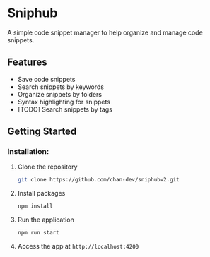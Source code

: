 # Sniphub

A simple code snippet manager to help organize and manage code snippets.

## Features

- Save code snippets
- Search snippets by keywords
- Organize snippets by folders
- Syntax highlighting for snippets
- [TODO] Search snippets by tags

## Getting Started

### Installation:

1. Clone the repository
   ```bash
   git clone https://github.com/chan-dev/sniphubv2.git
   ```
2. Install packages
   ```bash
   npm install
   ```
3. Run the application
   ```bash
   npm run start
   ```
4. Access the app at `http://localhost:4200`
